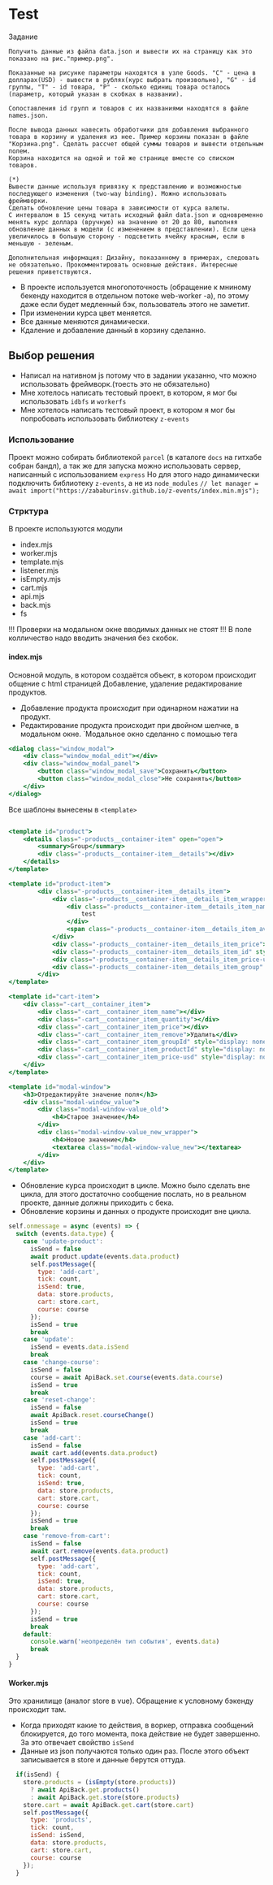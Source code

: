 # Test
Задание
```text
Получить данные из файла data.json и вывести их на страницу как это показано на рис."пример.png".

Показанные на рисунке параметры находятся в узле Goods. "C" - цена в долларах(USD) - вывести в рублях(курс выбрать произвольно), "G" - id группы, "T" - id товара, "P" - сколько единиц товара осталось (параметр, который указан в скобках в названии).

Сопоставления id групп и товаров с их названиями находятся в файле names.json.

После вывода данных навесить обработчики для добавления выбранного товара в корзину и удаления из нее. Пример корзины показан в файле "Корзина.png". Сделать рассчет общей суммы товаров и вывести отдельным полем.
Корзина находится на одной и той же странице вместе со списком товаров.

(*)
Вывести данные используя привязку к представлению и возможностью последующего изменения (two-way binding). Можно использовать фреймворки. 
Сделать обновление цены товара в зависимости от курса валюты.
С интервалом в 15 секунд читать исходный файл data.json и одновременно менять курс доллара (вручную) на значение от 20 до 80, выполняя обновление данных в модели (с изменением в представлении). Если цена увеличилось в большую сторону - подсветить ячейку красным, если в меньшую - зеленым.

Дополнительная информация: Дизайну, показанному в примерах, следовать не обязательно. Прокомментировать основные действия. Интересные решения приветствуются.
```
* В проекте используется многопоточность (обращение к мниному бекенду находится в отдельном потоке web-worker -а), по этому даже если будет медленный бэк, пользователь этого не заметит.
* При изменении курса цвет меняется.
* Все данные меняются динамически.
* Кдаление и добавление данный в корзину сделанно.

## Выбор решения
* Написал на нативном js потому что в задании указанно, что можно использовать фреймворк.(тоесть это не обязательно)
* Мне хотелось написать тестовый проект, в котором, я мог бы использовать `idbfs` и `workerfs`
* Мне хотелось написать тестовый проект, в котором я мог бы попробовать использовать библиотеку `z-events`

### Использование
Проект можно собирать библиотекой `parcel` (в каталоге `docs` на гитхабе собран бандл), 
а так же для запуска можно использовать сервер, написанный с использованием `express`
Но для этого надо динамически подключить библиотеку `z-events`, а не из `node_modules`
`// let manager = await import("https://zababurinsv.github.io/z-events/index.min.mjs");
`
### Стрктура
В проекте используются модули
* index.mjs
* worker.mjs
* template.mjs
* listener.mjs
* isEmpty.mjs
* cart.mjs
* api.mjs
* back.mjs
* fs

!!! Проверки на модальном окне вводимых данных не стоят !!! 
  В поле колличество надо вводить значения без скобок.
  
#### index.mjs
Основной модуль, в котором создаётся объект, в котором происходит общение с html страницей
Добавление, удаление редактирование продуктов.
* Добавление продукта происходит при одинарном нажатии на продукт.
* Редактирование продукта происходит при двойном шелчке, в модальном окне. 
  `Модальное окно сделанно с помошью тега <dialog>  по этому в браузере safari работать не будет.
```jsx
<dialog class="window_modal">
    <div class="window_modal_edit"></div>
    <div class="window_modal_panel">
        <button class="window_modal_save">Сохранить</button>
        <button class="window_modal_close">Не сохранять</button>
    </div>
</dialog>
```
Все шаблоны вынесены в `<template>`
```jsx

<template id="product">
    <details class="-products__container-item" open="open">
        <summary>Group</summary>
        <div class="-products__container-item__details"></div>
    </details>
</template>

<template id="product-item">
        <div class="-products__container-item__details_item">
            <div class="-products__container-item__details_item_wrapper">
                <div class="-products__container-item__details_item_name">
                    test
                </div>
                <span class="-products__container-item__details_item_available">4</span>
            </div>
            <div class="-products__container-item__details_item_price">0</div>
            <div class="-products__container-item__details_item_id" style="display: none"></div>
            <div class="-products__container-item__details_item_price-usd" style="display: none"></div>
            <div class="-products__container-item__details_item_group" style="display: none"></div>
        </div>
</template>

<template id="cart-item">
    <div class="-cart__container_item">
        <div class="-cart__container_item_name"></div>
        <div class="-cart__container_item_quantity"></div>
        <div class="-cart__container_item_price"></div>
        <div class="-cart__container_item_remove">Удалить</div>
        <div class="-cart__container_item_groupId" style="display: none"></div>
        <div class="-cart__container_item_productId" style="display: none"></div>
        <div class="-cart__container_item_price-usd" style="display: none"></div>
    </div>
</template>

<template id="modal-window">
    <h3>Отредактируйте значение поля</h3>
    <div class="modal-window_value">
        <div class="modal-window-value_old">
            <h4>Старое значение</h4>
        </div>
        <div class="modal-window-value_new_wrapper">
            <h4>Новое значение</h4>
            <textarea class="modal-window-value_new"></textarea>
        </div>
    </div>
</template>
```
* Обновление курса происходит в цикле. Можно было сделать вне цикла, для этого достаточно сообщение послать, 
 но в реальном проекте, данные должны приходить с бека.
* Обновление корзины и данных о продукте происходит вне цикла. 
```jsx
self.onmessage = async (events) => {
  switch (events.data.type) {
    case 'update-product':
      isSend = false
      await product.update(events.data.product)
      self.postMessage({
        type: 'add-cart',
        tick: count,
        isSend: true,
        data: store.products,
        cart: store.cart,
        course: course
      });
      isSend = true
      break
    case 'update':
      isSend = events.data.isSend
      break
    case 'change-course':
      isSend = false
      course = await ApiBack.set.course(events.data.course)
      isSend = true
      break
    case 'reset-change':
      isSend = false
      await ApiBack.reset.courseChange()
      isSend = true
      break
    case 'add-cart':
      isSend = false
      await cart.add(events.data.product)
      self.postMessage({
        type: 'add-cart',
        tick: count,
        isSend: true,
        data: store.products,
        cart: store.cart,
        course: course
      });
      isSend = true
      break
    case 'remove-from-cart':
      isSend = false
      await cart.remove(events.data.product)
      self.postMessage({
        type: 'add-cart',
        tick: count,
        isSend: true,
        data: store.products,
        cart: store.cart,
        course: course
      });
      isSend = true
      break
    default:
      console.warn('неопределён тип события', events.data)
      break
  }
}
```
#### Worker.mjs
Это хранилище (аналог store в vue).
Обращение к условному бэкенду происходит там.
* Когда приходят какие то действия,  в воркер, отправка сообщений блокируется, до того момента, пока действие не будет завершенно.
 За это отвечает свойство `isSend`
* Данные из json получаются только один раз. После этого объект записывается в store и данные берутся оттуда.
```jsx
  if(isSend) {
    store.products = (isEmpty(store.products))
      ? await ApiBack.get.products()
      : await ApiBack.get.store(store.products)
    store.cart = await ApiBack.get.cart(store.cart)
    self.postMessage({
      type: 'products',
      tick: count,
      isSend: isSend,
      data: store.products,
      cart: store.cart,
      course: course
    });
  }
```

